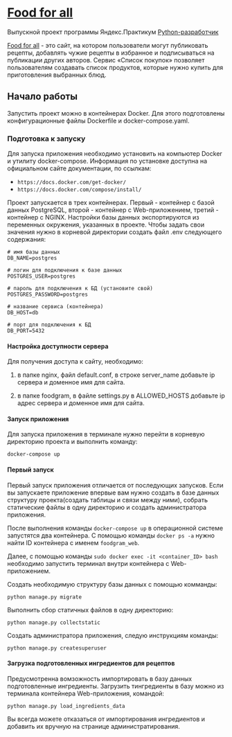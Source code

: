 # [Food for all](http://food-for-all.tk)

Выпускной проект программы Яндекс.Практикум [Python-разработчик](https://praktikum.yandex.ru/backend-developer/ "Ccылка на курс")

[Food for all](http://food-for-all.tk) - это сайт, на котором пользователи могут публиковать рецепты, добавлять чужие рецепты в избранное и подписываться на публикации других авторов. Сервис «Список покупок» позволяет пользователям создавать список продуктов, которые нужно купить для приготовления выбранных блюд.

## Начало работы

Запустить проект можно в контейнерах Docker. Для этого подготовлены конфигурационные файлы Dockerfile и docker-compose.yaml.  

### Подготовка к запуску

Для запуска приложения необходимо установить на компьютер Docker и утилиту docker-compose. Информация по установке доступна на официальном сайте документации, по ссылкам:
 - `https://docs.docker.com/get-docker/` 
 - `https://docs.docker.com/compose/install/`

Проект запускается в трех контейнерах. Первый - контейнер с базой данных PostgreSQL, второй - контейнер с Web-приложением, третий - контейнер с NGINX. Настройки базы данных экспортируются из переменных окружения, указанных в проекте. Чтобы задать свои значения нужно в корневой директории создать файл .env следующего содержания: 

```
# имя базы данных
DB_NAME=postgres

# логин для подключения к базе данных
POSTGRES_USER=postgres 

# пароль для подключения к БД (установите свой)
POSTGRES_PASSWORD=postgres

# название сервиса (контейнера)
DB_HOST=db

# порт для подключения к БД
DB_PORT=5432
```

#### Настройка доступности сервера

Для получения доступа к сайту, необходимо:

1) в папке nginx, файл default.conf, в строке server_name добавьте ip сервера и доменное имя для сайта.

2) в папке foodgram, в файле settings.py в ALLOWED_HOSTS добавьте ip адрес сервера и доменное имя для сайта.

#### Запуск приложения

Для запуска приложения в терминале нужно перейти в корневую директорию проекта и выполнить команду:
 
 ```docker-compose up``` 

#### Первый запуск

Первый запуск приложения отличается от последующих запусков. Если вы запускаете приложение впервые вам нужно создать в базе данных структуру проекта(создать таблицы и связи между ними), собрать статические файлы в одну директорию и создать администратора приложения.

После выполнения команды ```docker-compose up``` в операционной системе запустятся два контейнера. С помощью команды ```docker ps -a``` нужно найти ID контейнера с именем ```foodgram_web```. 

Далее, с помощью команды ```sudo docker exec -it <container_ID> bash``` необходимо запустить терминал внутри контейнера с Web-приложением.

Создать необходимую структуру базы данных с помощью комманды:

```python manage.py migrate```

Выполнить сбор статичных файлов в одну директорию:

```python manage.py collectstatic```

Создать администратора приложения, следую инструкциям команды:

```python manage.py createsuperuser```

#### Загрузка подготовленных ингредиентов для рецептов

Предусмотренна вомзожность импортировать в базу данных подготовленные ингредиенты. Загрузить тингредиенты в базу можно из терминала контейнера Web-приложения, командой: 

```python manage.py load_ingredients_data```

Вы всегда можете отказаться от импортирования ингредиентов и добавить их вручную на странице администратирования.
